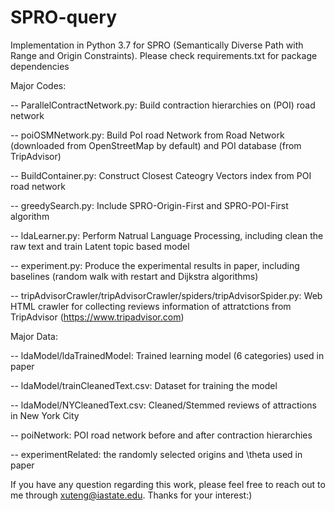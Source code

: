 # SPRO-query

Implementation in Python 3.7 for SPRO (Semantically Diverse Path with Range and Origin Constraints). Please check requirements.txt for package dependencies

Major Codes:

-- ParallelContractNetwork.py: Build contraction hierarchies on (POI) road network

-- poiOSMNetwork.py: Build PoI road Network from Road Network (downloaded from OpenStreetMap by default) and POI database (from TripAdvisor)

-- BuildContainer.py: Construct Closest Cateogry Vectors index from POI road network

-- greedySearch.py: Include SPRO-Origin-First and SPRO-POI-First algorithm

-- ldaLearner.py: Perform Natrual Language Processing, including clean the raw text and train Latent topic based model

-- experiment.py: Produce the experimental results in paper, including baselines (random walk with restart and Dijkstra algorithms)

-- tripAdvisorCrawler/tripAdvisorCrawler/spiders/tripAdvisorSpider.py: Web HTML crawler for collecting reviews information of attratctions from TripAdvisor (https://www.tripadvisor.com)

Major Data:

-- ldaModel/ldaTrainedModel: Trained learning model (6 categories) used in paper

-- ldaModel/trainCleanedText.csv: Dataset for training the model

-- ldaModel/NYCleanedText.csv: Cleaned/Stemmed reviews of attractions in New York City

-- poiNetwork: POI road network before and after contraction hierarchies

-- experimentRelated: the randomly selected origins and \theta used in paper

If you have any question regarding this work, please feel free to reach out to me through xuteng@iastate.edu. Thanks for your interest:)
